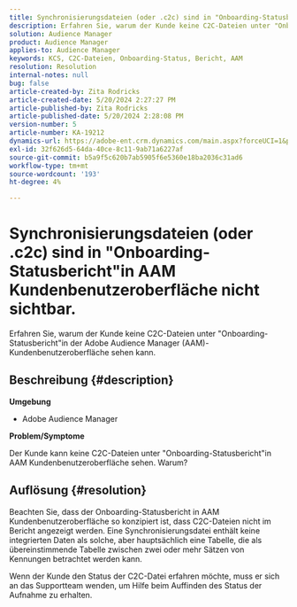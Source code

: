 ```yaml
---
title: Synchronisierungsdateien (oder .c2c) sind in "Onboarding-Statusbericht"in AAM Kundenbenutzeroberfläche nicht sichtbar.
description: Erfahren Sie, warum der Kunde keine C2C-Dateien unter "Onboarding-Statusbericht"in der Adobe Audience Manager (AAM)-Kundenbenutzeroberfläche sehen kann.
solution: Audience Manager
product: Audience Manager
applies-to: Audience Manager
keywords: KCS, C2C-Dateien, Onboarding-Status, Bericht, AAM
resolution: Resolution
internal-notes: null
bug: false
article-created-by: Zita Rodricks
article-created-date: 5/20/2024 2:27:27 PM
article-published-by: Zita Rodricks
article-published-date: 5/20/2024 2:28:08 PM
version-number: 5
article-number: KA-19212
dynamics-url: https://adobe-ent.crm.dynamics.com/main.aspx?forceUCI=1&pagetype=entityrecord&etn=knowledgearticle&id=6bf7190f-b516-ef11-9f8a-6045bd026dc7
exl-id: 32f626d5-64da-40ce-8c11-9ab71a6227af
source-git-commit: b5a9f5c620b7ab5905f6e5360e18ba2036c31ad6
workflow-type: tm+mt
source-wordcount: '193'
ht-degree: 4%

---
```


# Synchronisierungsdateien (oder .c2c) sind in &quot;Onboarding-Statusbericht&quot;in AAM Kundenbenutzeroberfläche nicht sichtbar.


Erfahren Sie, warum der Kunde keine C2C-Dateien unter &quot;Onboarding-Statusbericht&quot;in der Adobe Audience Manager (AAM)-Kundenbenutzeroberfläche sehen kann.

## Beschreibung {#description}


<b>Umgebung</b>

- Adobe Audience Manager

<b>Problem/Symptome</b>

Der Kunde kann keine C2C-Dateien unter &quot;Onboarding-Statusbericht&quot;in AAM Kundenbenutzeroberfläche sehen. Warum?


## Auflösung {#resolution}


Beachten Sie, dass der Onboarding-Statusbericht in AAM Kundenbenutzeroberfläche so konzipiert ist, dass C2C-Dateien nicht im Bericht angezeigt werden. Eine Synchronisierungsdatei enthält keine integrierten Daten als solche, aber hauptsächlich eine Tabelle, die als übereinstimmende Tabelle zwischen zwei oder mehr Sätzen von Kennungen betrachtet werden kann.

Wenn der Kunde den Status der C2C-Datei erfahren möchte, muss er sich an das Supportteam wenden, um Hilfe beim Auffinden des Status der Aufnahme zu erhalten.
